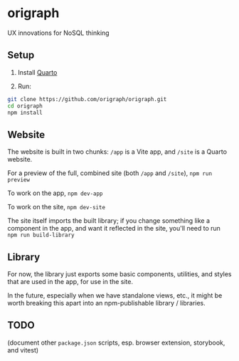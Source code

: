 # origraph

UX innovations for NoSQL thinking

## Setup

1. Install [Quarto](https://quarto.org/docs/get-started/)

2. Run:

```bash
git clone https://github.com/origraph/origraph.git
cd origraph
npm install
```

## Website

The website is built in two chunks: `/app` is a Vite app, and `/site` is a Quarto website.

For a preview of the full, combined site (both `/app` and `/site`), `npm run preview`

To work on the app, `npm dev-app`

To work on the site, `npm dev-site`

The site itself imports the built library; if you change something like a component in the app, and want it reflected in the site, you'll need to run `npm run build-library`

## Library

For now, the library just exports some basic components, utilities, and styles that are used in the app, for use in the site.

In the future, especially when we have standalone views, etc., it might be worth breaking this apart into an npm-publishable library / libraries.

## TODO

(document other `package.json` scripts, esp. browser extension, storybook, and vitest)
